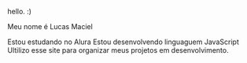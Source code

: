 

hello. :)

Meu nome é Lucas Maciel

Estou estudando no Alura
Estou desenvolvendo linguaguem JavaScript
Ultilizo esse site para organizar meus projetos em desenvolvimento.
